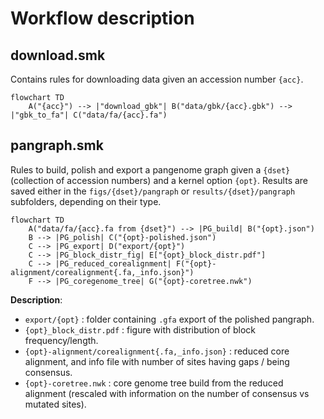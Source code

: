# Workflow description

## download.smk

Contains rules for downloading data given an accession number `{acc}`.

```mermaid
flowchart TD
    A("{acc}") --> |"download_gbk"| B("data/gbk/{acc}.gbk") --> |"gbk_to_fa"| C("data/fa/{acc}.fa")
```

## pangraph.smk

Rules to build, polish and export a pangenome graph given a `{dset}` (collection of accession numbers) and a kernel option `{opt}`. Results are saved either in the `figs/{dset}/pangraph` or `results/{dset}/pangraph` subfolders, depending on their type.

```mermaid
flowchart TD
    A("data/fa/{acc}.fa from {dset}") --> |PG_build| B("{opt}.json") 
    B --> |PG_polish| C("{opt}-polished.json")
    C --> |PG_export| D("export/{opt}")
    C --> |PG_block_distr_fig| E["{opt}_block_distr.pdf"]
    C --> |PG_reduced_corealignment| F("{opt}-alignment/corealignment{.fa,_info.json}")
    F --> |PG_coregenome_tree| G("{opt}-coretree.nwk")
```

**Description**:
- `export/{opt}` : folder containing `.gfa` export of the polished pangraph.
- `{opt}_block_distr.pdf` : figure with distribution of block frequency/length.
- `{opt}-alignment/corealignment{.fa,_info.json}` : reduced core alignment, and info file with number of sites having gaps / being consensus.
- `{opt}-coretree.nwk` : core genome tree build from the reduced alignment (rescaled with information on the number of consensus vs mutated sites).